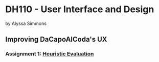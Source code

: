 # DH110 - User Interface and Design
by Alyssa Simmons
## Improving DaCapoAlCoda's UX
### Assignment 1: [Heuristic Evaluation](https://github.com/lsssmmns/DH110/blob/main/Assignment01.md)

